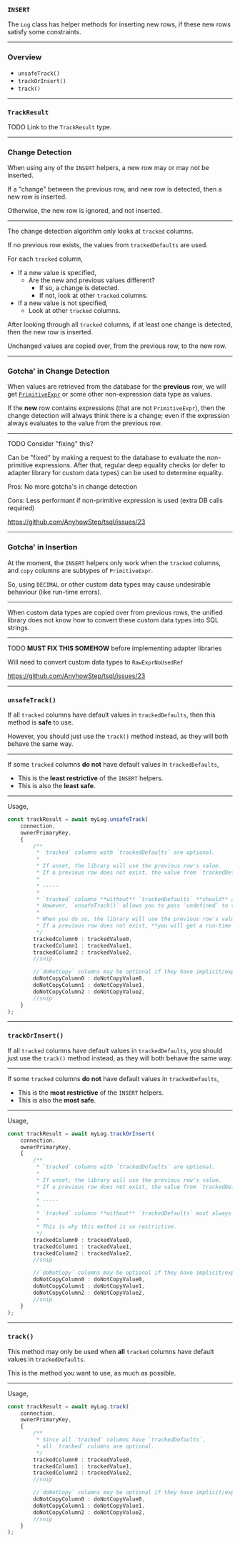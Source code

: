### `INSERT`

The `Log` class has helper methods for inserting new rows,
if these new rows satisfy some constraints.

-----

### Overview

+ `unsafeTrack()`
+ `trackOrInsert()`
+ `track()`

-----

### `TrackResult`

TODO Link to the `TrackResult` type.

-----

### Change Detection

When using any of the `INSERT` helpers, a new row may or may not be inserted.

If a "change" between the previous row, and new row is detected,
then a new row is inserted.

Otherwise, the new row is ignored, and not inserted.

-----

The change detection algorithm only looks at `tracked` columns.

If no previous row exists, the values from `trackedDefaults` are used.

For each `tracked` column,
+ If a new value is specified,
  + Are the new and previous values different?
    + If so, a change is detected.
    + If not, look at other `tracked` columns.
+ If a new value is not specified,
  + Look at other `tracked` columns.

After looking through all `tracked` columns,
if at least one change is detected,
then the new row is inserted.

Unchanged values are copied over, from the previous row, to the new row.

-----

### Gotcha' in Change Detection

When values are retrieved from the database for the **previous** row,
we will get [`PrimitiveExpr`](/src/primitive-expr/primitive-expr.ts#L12) or
some other non-expression data type as values.

If the **new** row contains expressions (that are not `PrimitiveExpr`),
then the change detection will always think there is a change;
even if the expression always evaluates to the value from the previous row.

-----

TODO Consider "fixing" this?

Can be "fixed" by making a request to the database to evaluate the non-primitive expressions.
After that, regular deep equality checks (or defer to adapter library for custom data types)
can be used to determine equality.

Pros: No more gotcha's in change detection

Cons: Less performant if non-primitive expression is used (extra DB calls required)

https://github.com/AnyhowStep/tsql/issues/23

-----

### Gotcha' in Insertion

At the moment, the `INSERT` helpers only work when the `tracked` columns,
and `copy` columns are subtypes of `PrimitiveExpr`.

So, using `DECIMAL` or other custom data types may cause undesirable behaviour (like run-time errors).

-----

When custom data types are copied over from previous rows,
the unified library does not know how to convert these custom data types into SQL strings.

-----

TODO **MUST FIX THIS SOMEHOW** before implementing adapter libraries

Will need to convert custom data types to `RawExprNoUsedRef`

https://github.com/AnyhowStep/tsql/issues/23

-----

### `unsafeTrack()`

If all `tracked` columns have default values in `trackedDefaults`,
then this method is **safe** to use.

However, you should just use the `track()` method instead,
as they will both behave the same way.

-----

If some `tracked` columns **do not** have default values in `trackedDefaults`,
+ This is the **least restrictive** of the `INSERT` helpers.
+ This is also the **least safe**.

-----

Usage,
```ts
const trackResult = await myLog.unsafeTrack(
    connection,
    ownerPrimaryKey,
    {
        /**
         * `tracked` columns with `trackedDefaults` are optional.
         *
         * If unset, the library will use the previous row's value.
         * If a previous row does not exist, the value from `trackedDefaults` is used instead.
         *
         * -----
         *
         * `tracked` columns **without** `trackedDefaults` **should** always have values set.
         * However, `unsafeTrack()` allows you to pass `undefined` to these columns instead.
         *
         * When you do so, the library will use the previous row's value.
         * If a previous row does not exist, **you will get a run-time error**.
         */
        trackedColumn0 : trackedValue0,
        trackedColumn1 : trackedValue1,
        trackedColumn2 : trackedValue2,
        //snip

        //`doNotCopy` columns may be optional if they have implicit/explicit default values
        doNotCopyColumn0 : doNotCopyValue0,
        doNotCopyColumn1 : doNotCopyValue1,
        doNotCopyColumn2 : doNotCopyValue2,
        //snip
    }
);
```

-----

### `trackOrInsert()`

If all `tracked` columns have default values in `trackedDefaults`,
you should just use the `track()` method instead,
as they will both behave the same way.

-----

If some `tracked` columns **do not** have default values in `trackedDefaults`,
+ This is the **most restrictive** of the `INSERT` helpers.
+ This is also the **most safe**.

-----

Usage,
```ts
const trackResult = await myLog.trackOrInsert(
    connection,
    ownerPrimaryKey,
    {
        /**
         * `tracked` columns with `trackedDefaults` are optional.
         *
         * If unset, the library will use the previous row's value.
         * If a previous row does not exist, the value from `trackedDefaults` is used instead.
         *
         * -----
         *
         * `tracked` columns **without** `trackedDefaults` must always have values set.
         *
         * This is why this method is so restrictive.
         */
        trackedColumn0 : trackedValue0,
        trackedColumn1 : trackedValue1,
        trackedColumn2 : trackedValue2,
        //snip

        //`doNotCopy` columns may be optional if they have implicit/explicit default values
        doNotCopyColumn0 : doNotCopyValue0,
        doNotCopyColumn1 : doNotCopyValue1,
        doNotCopyColumn2 : doNotCopyValue2,
        //snip
    }
);
```

-----

### `track()`

This method may only be used when **all** `tracked` columns have default values in `trackedDefaults`.

This is the method you want to use, as much as possible.

-----

Usage,
```ts
const trackResult = await myLog.track(
    connection,
    ownerPrimaryKey,
    {
        /**
         * Since all `tracked` columns have `trackedDefaults`,
         * all `tracked` columns are optional.
         */
        trackedColumn0 : trackedValue0,
        trackedColumn1 : trackedValue1,
        trackedColumn2 : trackedValue2,
        //snip

        //`doNotCopy` columns may be optional if they have implicit/explicit default values
        doNotCopyColumn0 : doNotCopyValue0,
        doNotCopyColumn1 : doNotCopyValue1,
        doNotCopyColumn2 : doNotCopyValue2,
        //snip
    }
);
```
